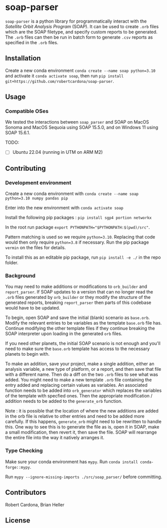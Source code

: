 # soap-parser

`soap-parser` is a python library for programmatically interact with the 
*Satellite Orbit Analysis Program* (SOAP).
It can be used to create `.orb` files which are the SOAP filetype, and specify
custom reports to be generated. The `.orb` files can then be run in batch form
to generate `.csv` reports as specified in the `.orb` files.

## Installation

Create a new conda environment `conda create --name soap python=3.10` and 
activate it `conda activate soap`, then run 
`pip install git+https://github.com/robertcardona/soap-parser`.

## Usage

### Compatible OSes

We tested the interactions between `soap_parser` and SOAP on MacOS Sonoma and 
MacOS Sequoia using SOAP 15.5.0, and on Windows 11 using SOAP 15.6.1.

TODO:

 - [ ] Ubuntu 22.04 (running in UTM on ARM M2)

## Contributing

### Development environment

Create a new conda environment with 
`conda create --name soap python=3.10 numpy pandas pip`

Enter into the new environment with `conda activate soap`

Install the following pip packages : `pip install sgp4 portion networkx`

In the root run package `export PYTHONPATH="$PYTHONPATH:$(pwd)/src"`.

Pattern matching is used so we require `python=3.10`. 
Replacing that code would then only require `python=3.8` if necessary. 
Run the pip package `vermin` on the files for details.

To install this as an editable pip package, run `pip install -e ./` in the 
repo folder.

### Background

You may need to make additions or modifications to 
`orb_builder` and `report_parser`. 
If SOAP updates to a version that can no longer read the `.orb` files generated
by `orb_builder` or they modify the structure of the generated reports, 
breaking `report_parser` then parts of this codebase would have to be updated.

To begin, open SOAP and save the initial (blank) scenario as `base.orb`. 
Modify the relevant entries to be variables as the template `base.orb` file has.
Continue modifying the other template files if they continue breaking the 
SOAP interpreter upon loading in the generated `orb` files.

If you need other planets, the initial SOAP scenario is not enough and you'll 
need to make sure the `base.orb` template has access to the necessary planets
to begin with.

To make an addition, save your project, make a single addition, either an
analysis variable, a new type of platform, or a report, and then save that file 
with a different name. Then do a diff on the two `.orb` files to see what was 
added. You might need to make a new template `.orb` file containing the entry 
added and replacing certain values as variables. An associated function needs
to be added into `orb_generator` which replaces the variables of the template
with specfied ones. Then the appropriate modification / addition needs to be 
added to the `generate_orb` function.

Note : it is possible that the location of where the new additions are added 
in the orb file is relative to other entries and need to be added more 
carefully. If this happens, `generate_orb` might need to be rewritten to handle 
this. One way to see this is to generate the file as is, open it in SOAP, make 
a small modification, then revert it, then save the file. SOAP will rearrange
the entire file into the way it natively arranges it.

### Type Checking
Make sure your conda environment has `mypy`. 
Run `conda install conda-forge::mypy`.

Run `mypy --ignore-missing-imports ./src/soap_parser/` before committing.

## Contributors

Robert Cardona, Brian Heller

## License